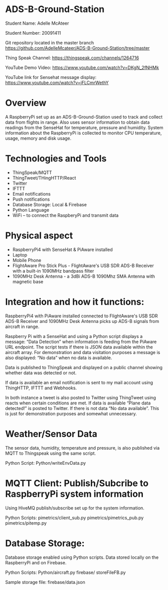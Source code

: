 # ADS-B-Ground-Station

Student Name: Adelle McAteer

Student Number: 20091411

Git repository located in the master branch
https://github.com/AdelleMcateer/ADS-B-Ground-Station/tree/master

Thing Speak Channel:
https://thingspeak.com/channels/1264716

YouTube Demo Video:
https://www.youtube.com/watch?v=DKgN_2fNHMk

YouTube link for Sensehat message display:
 https://www.youtube.com/watch?v=jFLCmrWethY

# Overview
A RaspberryPi set up as an ADS-B-Ground-Station used to track and collect data from flights in range.
Also uses sensor information to obtain data readings from the SenseHat for temperature, pressure and humidity.
System information about the RaspberryPi is collected to monitor CPU temperature, usage, memory and disk usage.

# Technologies and Tools
-	ThingSpeak/MQTT
-	ThingTweet/THingHTTP/React
-	Twitter 
-	IFTTT
-	Email notifications
-	Push notifications
-	Database Storage: Local & Firebase
-	Python Language
-	WiFi – to connect the RaspberyPi and transmit data

# Physical aspect
-	RaspberryPi4 with SenseHat & PiAware installed
-	Laptop
-	Mobile Phone
-	FlightAware Pro Stick Plus - FlightAware's USB SDR ADS-B Receiver with a built-in
  1090MHz bandpass filter 
-	1090MHz Desk Antenna - a 3dBi ADS-B 1090Mhz SMA Antenna with magnetic base


# Integration and how it functions:
RaspberryPi4 with PiAware installed connected to FlightAware's USB SDR ADS-B Receiver and 1090MHz Desk Antenna picks up ADS-B signals from aircraft in range. 

Raspberry Pi with a SenseHat and using a Python script displays a message: “Data Detection” when information is feeding from the PiAware URL endpoint. 
The script tests if there is JSON data available within the aircraft array.
For demonstration and data visitation purposes a message is also displayed: “No data” when no data is available.

Data is published to ThingSpeak and displayed on a public channel showing whether data was detected or not.

If data is available an email notification is sent to my mail account using ThingHTTP, IFTTT and Webhooks.

In both instance a tweet is also posted to Twitter using ThingTweet using reacts when certain conditions are met.
If data is available “Plane data detected!” is posted to Twitter.
If there is not data “No data available”. This is just for demonstration purposes and somewhat unnecessary.

# Weather/Sensor Data
The sensor data, humidity, temperature and pressure, is also published via MQTT to Thingspeak using the same script.

Python Script:
Python/writeEnvData.py

# MQTT Client: Publish/Subcribe to RaspberryPi system information
Using HiveMQ publish/subscribe set up for the system information.

Python Scripts:
pimetrics/client_sub.py
pimetrics/pimetrics_pub.py
pimetrics/pitemp.py

# Database Storage: 
Database storage enabled using Python scripts.
Data stored locally on the RaspberryPi and on Firebase.

Python Scripts:
Python/aircraft.py
firebase/ storeFileFB.py

Sample storage file:
firebase/data.json
